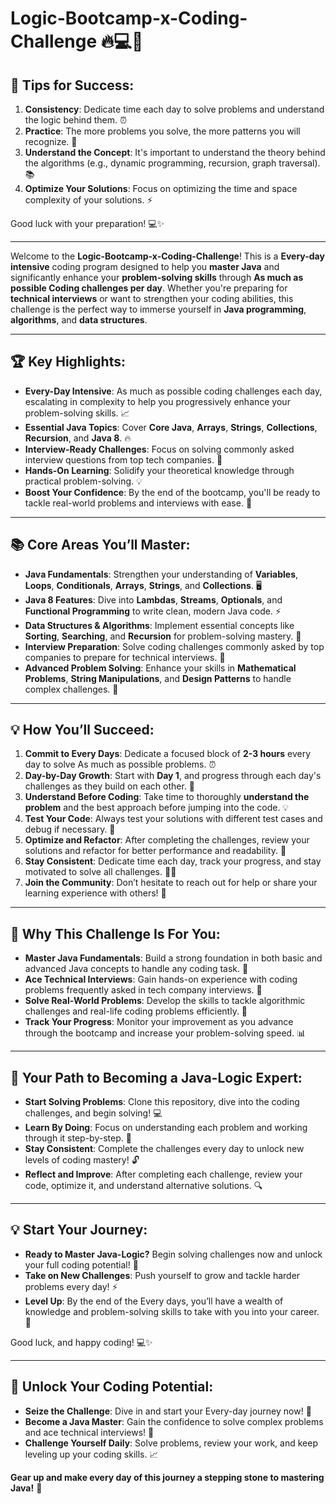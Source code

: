 # **Logic-Bootcamp-x-Coding-Challenge 🔥💻🚀**

## 🎯 **Tips for Success**:
1. **Consistency**: Dedicate time each day to solve problems and understand the logic behind them. ⏰
2. **Practice**: The more problems you solve, the more patterns you will recognize. 🔄
3. **Understand the Concept**: It's important to understand the theory behind the algorithms (e.g., dynamic programming, recursion, graph traversal). 📚
4. **Optimize Your Solutions**: Focus on optimizing the time and space complexity of your solutions. ⚡

Good luck with your preparation! 💻✨

---

Welcome to the **Logic-Bootcamp-x-Coding-Challenge**! This is a **Every-day intensive** coding program designed to help you **master Java** and significantly enhance your **problem-solving skills** through **As much as possible Coding challenges per day**. Whether you're preparing for **technical interviews** or want to strengthen your coding abilities, this challenge is the perfect way to immerse yourself in **Java programming**, **algorithms**, and **data structures**.

---

## 🏆 **Key Highlights**:
- **Every-Day Intensive**: As much as possible coding challenges each day, escalating in complexity to help you progressively enhance your problem-solving skills. 📈
- **Essential Java Topics**: Cover **Core Java**, **Arrays**, **Strings**, **Collections**, **Recursion**, and **Java 8**. 🔥
- **Interview-Ready Challenges**: Focus on solving commonly asked interview questions from top tech companies. 💼
- **Hands-On Learning**: Solidify your theoretical knowledge through practical problem-solving. 💡
- **Boost Your Confidence**: By the end of the bootcamp, you'll be ready to tackle real-world problems and interviews with ease. 💪

---

## 📚 **Core Areas You’ll Master**:
- **Java Fundamentals**: Strengthen your understanding of **Variables**, **Loops**, **Conditionals**, **Arrays**, **Strings**, and **Collections**. 🖥️
- **Java 8 Features**: Dive into **Lambdas**, **Streams**, **Optionals**, and **Functional Programming** to write clean, modern Java code. ⚡
- **Data Structures & Algorithms**: Implement essential concepts like **Sorting**, **Searching**, and **Recursion** for problem-solving mastery. 🧠
- **Interview Preparation**: Solve coding challenges commonly asked by top companies to prepare for technical interviews. 🎯
- **Advanced Problem Solving**: Enhance your skills in **Mathematical Problems**, **String Manipulations**, and **Design Patterns** to handle complex challenges. 🧩

---

## 💡 **How You’ll Succeed**:
1. **Commit to Every Days**: Dedicate a focused block of **2-3 hours** every day to solve As much as possible problems. ⏰
2. **Day-by-Day Growth**: Start with **Day 1**, and progress through each day's challenges as they build on each other. 📅
3. **Understand Before Coding**: Take time to thoroughly **understand the problem** and the best approach before jumping into the code. 💡
4. **Test Your Code**: Always test your solutions with different test cases and debug if necessary. 🧪
5. **Optimize and Refactor**: After completing the challenges, review your solutions and refactor for better performance and readability. 🔄
6. **Stay Consistent**: Dedicate time each day, track your progress, and stay motivated to solve all challenges. 🏃‍♂️
7. **Join the Community**: Don’t hesitate to reach out for help or share your learning experience with others! 🤝

---

## 🎯 **Why This Challenge Is For You**:
- **Master Java Fundamentals**: Build a strong foundation in both basic and advanced Java concepts to handle any coding task. 🌱
- **Ace Technical Interviews**: Gain hands-on experience with coding problems frequently asked in tech company interviews. 🎤
- **Solve Real-World Problems**: Develop the skills to tackle algorithmic challenges and real-life coding problems efficiently. 🚀
- **Track Your Progress**: Monitor your improvement as you advance through the bootcamp and increase your problem-solving speed. 📊

---

## 🚀 **Your Path to Becoming a Java-Logic Expert**:
- **Start Solving Problems**: Clone this repository, dive into the coding challenges, and begin solving! 💻
- **Learn By Doing**: Focus on understanding each problem and working through it step-by-step. 📑
- **Stay Consistent**: Complete the challenges every day to unlock new levels of coding mastery! 🔓
- **Reflect and Improve**: After completing each challenge, review your code, optimize it, and understand alternative solutions. 🔍

---

## 💡 **Start Your Journey**:
- **Ready to Master Java-Logic?** Begin solving challenges now and unlock your full coding potential! 🌟
- **Take on New Challenges**: Push yourself to grow and tackle harder problems every day! ⚡
- **Level Up**: By the end of the Every days, you’ll have a wealth of knowledge and problem-solving skills to take with you into your career. 🎯

Good luck, and happy coding! 💻✨

---
## 🎉 **Unlock Your Coding Potential**:
- **Seize the Challenge**: Dive in and start your Every-day journey now! 🌱
- **Become a Java Master**: Gain the confidence to solve complex problems and ace technical interviews! 💪
- **Challenge Yourself Daily**: Solve problems, review your work, and keep leveling up your coding skills. 📈

**Gear up and make every day of this journey a stepping stone to mastering Java!** 🚀
